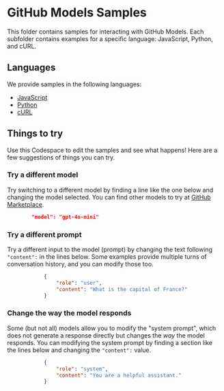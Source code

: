 # GitHub Models Samples

This folder contains samples for interacting with GitHub Models. Each subfolder contains examples for a specific language: JavaScript, Python, and cURL.

## Languages

We provide samples in the following languages:

- [JavaScript](js/README.md)
- [Python](python/README.md)
- [cURL](curl/README.md)

## Things to try

Use this Codespace to edit the samples and see what happens! Here are a few suggestions of things you can try.

### Try a different model

Try switching to a different model by finding a line like the one below and changing the model selected. You can find other models to try at [GitHub Marketplace](https://github.com/marketplace/models).

```json
        "model": "gpt-4o-mini"
```

### Try a different prompt

Try a different input to the model (prompt) by changing the text following `"content":` in the lines below. Some examples provide multiple turns of conversation history, and you can modify those too.

```json
            {
                "role": "user",
                "content": "What is the capital of France?"
            }
```

### Change the way the model responds

Some (but not all) models allow you to modify the "system prompt", which does not generate a response directly but changes the *way* the model responds. You can modifying the system prompt by finding a section like the lines below and changing the `"content":` value.

```json
            {
                "role": "system",
                "content": "You are a helpful assistant."
            }
```
